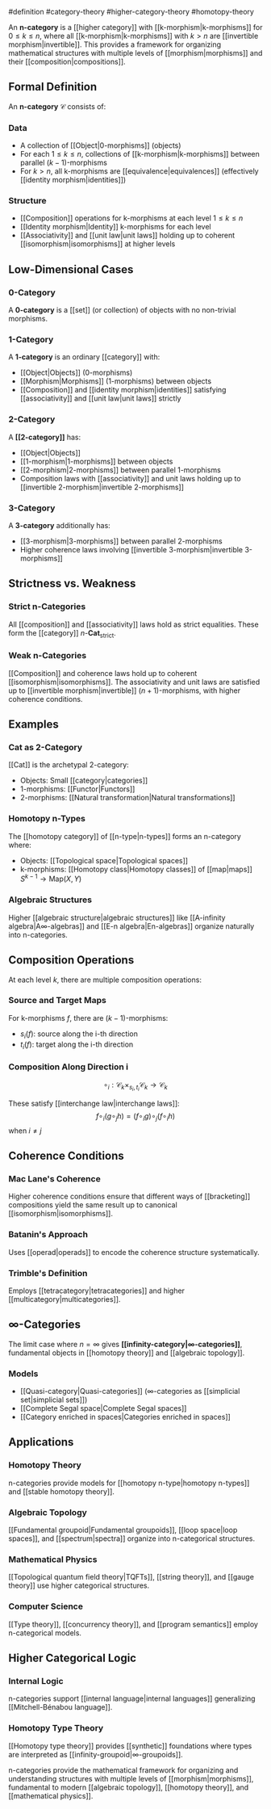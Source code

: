 #definition #category-theory #higher-category-theory #homotopy-theory

An **n-category** is a [[higher category]] with [[k-morphism|k-morphisms]] for $0 \leq k \leq n$, where all [[k-morphism|k-morphisms]] with $k > n$ are [[invertible morphism|invertible]]. This provides a framework for organizing mathematical structures with multiple levels of [[morphism|morphisms]] and their [[composition|compositions]].

## Formal Definition

An **n-category** $\mathcal{C}$ consists of:

### Data

- A collection of [[Object|0-morphisms]] (objects)
- For each $1 \leq k \leq n$, collections of [[k-morphism|k-morphisms]] between parallel $(k-1)$-morphisms
- For $k > n$, all k-morphisms are [[equivalence|equivalences]] (effectively [[identity morphism|identities]])

### Structure

- [[Composition]] operations for k-morphisms at each level $1 \leq k \leq n$
- [[Identity morphism|Identity]] k-morphisms for each level
- [[Associativity]] and [[unit law|unit laws]] holding up to coherent [[isomorphism|isomorphisms]] at higher levels

## Low-Dimensional Cases

### 0-Category

A **0-category** is a [[set]] (or collection) of objects with no non-trivial morphisms.

### 1-Category

A **1-category** is an ordinary [[category]] with:

- [[Object|Objects]] (0-morphisms)
- [[Morphism|Morphisms]] (1-morphisms) between objects
- [[Composition]] and [[identity morphism|identities]] satisfying [[associativity]] and [[unit law|unit laws]] strictly

### 2-Category

A **[[2-category]]** has:

- [[Object|Objects]]
- [[1-morphism|1-morphisms]] between objects
- [[2-morphism|2-morphisms]] between parallel 1-morphisms
- Composition laws with [[associativity]] and unit laws holding up to [[invertible 2-morphism|invertible 2-morphisms]]

### 3-Category

A **3-category** additionally has:

- [[3-morphism|3-morphisms]] between parallel 2-morphisms
- Higher coherence laws involving [[invertible 3-morphism|invertible 3-morphisms]]

## Strictness vs. Weakness

### Strict n-Categories

All [[composition]] and [[associativity]] laws hold as strict equalities. These form the [[category]] $n\text{-}\mathbf{Cat}_{\text{strict}}$.

### Weak n-Categories

[[Composition]] and coherence laws hold up to coherent [[isomorphism|isomorphisms]]. The associativity and unit laws are satisfied up to [[invertible morphism|invertible]] $(n+1)$-morphisms, with higher coherence conditions.

## Examples

### Cat as 2-Category

[[Cat]] is the archetypal 2-category:

- Objects: Small [[category|categories]]
- 1-morphisms: [[Functor|Functors]]
- 2-morphisms: [[Natural transformation|Natural transformations]]

### Homotopy n-Types

The [[homotopy category]] of [[n-type|n-types]] forms an n-category where:

- Objects: [[Topological space|Topological spaces]]
- k-morphisms: [[Homotopy class|Homotopy classes]] of [[map|maps]] $S^{k-1} \to \text{Map}(X,Y)$

### Algebraic Structures

Higher [[algebraic structure|algebraic structures]] like [[A-infinity algebra|A∞-algebras]] and [[E-n algebra|En-algebras]] organize naturally into n-categories.

## Composition Operations

At each level $k$, there are multiple composition operations:

### Source and Target Maps

For k-morphisms $f$, there are $(k-1)$-morphisms:

- $s_i(f)$: source along the i-th direction
- $t_i(f)$: target along the i-th direction

### Composition Along Direction i

$$\circ_i: \mathcal{C}_k \times_{s_i,t_i} \mathcal{C}_k \to \mathcal{C}_k$$

These satisfy [[interchange law|interchange laws]]: $$f \circ_i (g \circ_j h) = (f \circ_i g) \circ_j (f \circ_i h)$$ when $i \neq j$

## Coherence Conditions

### Mac Lane's Coherence

Higher coherence conditions ensure that different ways of [[bracketing]] compositions yield the same result up to canonical [[isomorphism|isomorphisms]].

### Batanin's Approach

Uses [[operad|operads]] to encode the coherence structure systematically.

### Trimble's Definition

Employs [[tetracategory|tetracategories]] and higher [[multicategory|multicategories]].

## ∞-Categories

The limit case where $n = \infty$ gives **[[infinity-category|∞-categories]]**, fundamental objects in [[homotopy theory]] and [[algebraic topology]].

### Models

- [[Quasi-category|Quasi-categories]] (∞-categories as [[simplicial set|simplicial sets]])
- [[Complete Segal space|Complete Segal spaces]]
- [[Category enriched in spaces|Categories enriched in spaces]]

## Applications

### Homotopy Theory

n-categories provide models for [[homotopy n-type|homotopy n-types]] and [[stable homotopy theory]].

### Algebraic Topology

[[Fundamental groupoid|Fundamental groupoids]], [[loop space|loop spaces]], and [[spectrum|spectra]] organize into n-categorical structures.

### Mathematical Physics

[[Topological quantum field theory|TQFTs]], [[string theory]], and [[gauge theory]] use higher categorical structures.

### Computer Science

[[Type theory]], [[concurrency theory]], and [[program semantics]] employ n-categorical models.

## Higher Categorical Logic

### Internal Logic

n-categories support [[internal language|internal languages]] generalizing [[Mitchell-Bénabou language]].

### Homotopy Type Theory

[[Homotopy type theory]] provides [[synthetic]] foundations where types are interpreted as [[infinity-groupoid|∞-groupoids]].

n-categories provide the mathematical framework for organizing and understanding structures with multiple levels of [[morphism|morphisms]], fundamental to modern [[algebraic topology]], [[homotopy theory]], and [[mathematical physics]].